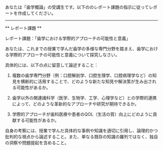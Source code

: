 あなたは「歯学概論」の受講生です。以下ののレポート課題の指示に従ってレポートを作成してください。

---------------------------------------
** レポート課題 **

レポート課題：「歯学における学際的アプローチの可能性と意義」

あなたは、これまでの授業で学んだ歯学の多様な専門分野を踏まえ、歯学における学際的アプローチの可能性と意義について探究しなさい。

具体的には、以下の点に留意して論述すること：

1. 複数の歯学専門分野（例：口腔解剖学、口腔生理学、口腔病理学など）の知見を横断的に活用することで、どのような新たな知見や解決策が生み出される可能性があるか。

2. 歯学以外の関連諸科学（医学、生物学、工学、心理学など）との学際的連携によって、どのような革新的なアプローチや研究が期待できるか。

3. 学際的アプローチが歯科医療や患者のQOL（生活の質）向上にどのように貢献する可能性があるか。

自身の考察には、授業で学んだ具体的な事例や知識を適切に引用し、論理的かつ批判的な視点から論述すること。また、単なる既存の知識の羅列ではなく、独自の洞察や問題提起を含めること。